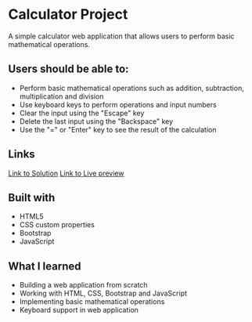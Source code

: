 # Calculator Project

A simple calculator web application that allows users to perform basic mathematical operations.

## Users should be able to:

- Perform basic mathematical operations such as addition, subtraction, multiplication and division
- Use keyboard keys to perform operations and input numbers
- Clear the input using the "Escape" key
- Delete the last input using the "Backspace" key
- Use the "=" or "Enter" key to see the result of the calculation

## Links

[Link to Solution](https://github.com/PivtoranisV/project-calculator)
[Link to Live preview](https://pivtoranisv.github.io/project-calculator/)

## Built with

- HTML5
- CSS custom properties
- Bootstrap
- JavaScript

## What I learned

- Building a web application from scratch
- Working with HTML, CSS, Bootstrap and JavaScript
- Implementing basic mathematical operations
- Keyboard support in web application
